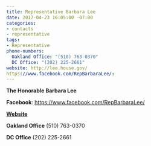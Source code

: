 ```yaml
---
title: Representative Barbara Lee
date: 2017-04-23 16:05:00 -07:00
categories:
- contacts
- representative
tags:
- Representative
phone-numbers:
  Oakland Office: "(510) 763-0370"
  DC Office: "(202) 225-2661"
website: http://lee.house.gov/
https://www.facebook.com/RepBarbaraLee/: 
---
```


**The Honorable Barbara Lee**

**Facebook**:
https://www.facebook.com/RepBarbaraLee/

[**Website**](http://lee.house.gov/)

**Oakland Office**
(510) 763-0370

**DC Office**
(202) 225-2661